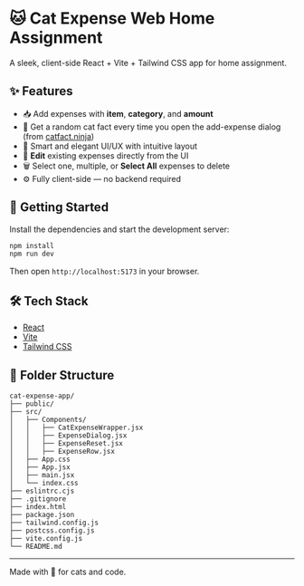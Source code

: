 # 🐱 Cat Expense Web Home Assignment

A sleek, client-side React + Vite + Tailwind CSS app for home assignment.

## ✨ Features

- 📥 Add expenses with **item**, **category**, and **amount**
- 📢 Get a random cat fact every time you open the add-expense dialog (from [catfact.ninja](https://catfact.ninja/))
- 🧠 Smart and elegant UI/UX with intuitive layout
- 📝 **Edit** existing expenses directly from the UI
- 🗑️ Select one, multiple, or **Select All** expenses to delete
- ⚙️ Fully client-side — no backend required

## 🚀 Getting Started

Install the dependencies and start the development server:

```bash
npm install
npm run dev
```

Then open `http://localhost:5173` in your browser.

## 🛠️ Tech Stack

- [React](https://reactjs.org/)
- [Vite](https://vitejs.dev/)
- [Tailwind CSS](https://tailwindcss.com/)

## 📁 Folder Structure

```
cat-expense-app/
├── public/
├── src/
│   ├── Components/
│   │   ├── CatExpenseWrapper.jsx
│   │   ├── ExpenseDialog.jsx
│   │   ├── ExpenseReset.jsx
│   │   ├── ExpenseRow.jsx
│   ├── App.css
│   ├── App.jsx
│   ├── main.jsx
│   └── index.css
├── eslintrc.cjs
├── .gitignore
├── index.html
├── package.json
├── tailwind.config.js
├── postcss.config.js
├── vite.config.js
└── README.md
```

---

Made with 💜 for cats and code.